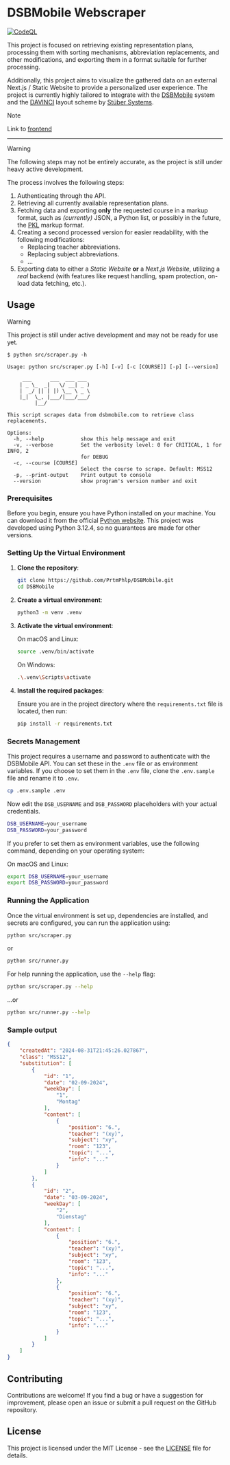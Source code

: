 # DSBMobile Webscraper

[![CodeQL](https://github.com/PrtmPhlp/DSBMobile/actions/workflows/codeql.yml/badge.svg)](https://github.com/PrtmPhlp/DSBMobile/actions/workflows/codeql.yml)

This project is focused on retrieving existing representation plans, processing them with sorting mechanisms, abbreviation replacements, and other modifications, and exporting them in a format suitable for further processing.

Additionally, this project aims to visualize the gathered data on an external Next.js / Static Website to provide a personalized user experience. The project is currently highly tailored to integrate with the [DSBMobile](https://www.dsbmobile.de/) system and the [DAVINCI](https://davinci.stueber.de/) layout scheme by [Stüber Systems](https://www.stueber.de/).


> [!NOTE]
> Link to [frontend](https://github.com/prtmphlp/dsb-frontend)

---

> [!WARNING]
> The following steps may not be entirely accurate, as the project is still under heavy active development.

The process involves the following steps:

1. Authenticating through the API.
2. Retrieving all currently available representation plans.
3. Fetching data and exporting **only** the requested course in a markup format, such as _(currently)_ JSON, a Python list, or possibly in the future, the [PKL](https://pkl-lang.org/index.html) markup format.
4. Creating a second processed version for easier readability, with the following modifications:
    - Replacing teacher abbreviations.
    - Replacing subject abbreviations.
    - ...
5. Exporting data to either a _Static Website_ **or** a _Next.js Website_, utilizing a _real_ backend (with features like request handling, spam protection, on-load data fetching, etc.).


## Usage

> [!WARNING]
> This project is still under active development and may not be ready for use yet.

```console
$ python src/scraper.py -h

Usage: python src/scraper.py [-h] [-v] [-c [COURSE]] [-p] [--version]

     ___      ___  ___ ___
    | _ \_  _|   \/ __| _ )
    |  _/ || | |) \__ \ _ \
    |_|  \_, |___/|___/___/
         |__/

This script scrapes data from dsbmobile.com to retrieve class replacements.

Options:
  -h, --help            show this help message and exit
  -v, --verbose         Set the verbosity level: 0 for CRITICAL, 1 for INFO, 2
                        for DEBUG
  -c, --course [COURSE]
                        Select the course to scrape. Default: MSS12
  -p, --print-output    Print output to console
  --version             show program's version number and exit

```

### Prerequisites

Before you begin, ensure you have Python installed on your machine. You can download it from the official [Python website](https://www.python.org/downloads/). This project was developed using Python 3.12.4, so no guarantees are made for other versions.

### Setting Up the Virtual Environment

1. **Clone the repository**:

    ```bash
    git clone https://github.com/PrtmPhlp/DSBMobile.git
    cd DSBMobile
    ```

2. **Create a virtual environment**:

    ```bash
    python3 -m venv .venv
    ```

3. **Activate the virtual environment**:

    On macOS and Linux:
    ```bash
    source .venv/bin/activate
    ```

    On Windows:
    ```bash
    .\.venv\Scripts\activate
    ```

4. **Install the required packages**:

    Ensure you are in the project directory where the `requirements.txt` file is located, then run:

    ```bash
    pip install -r requirements.txt
    ```

### Secrets Management

This project requires a username and password to authenticate with the DSBMobile API. You can set these in the `.env` file or as environment variables. If you choose to set them in the `.env` file, clone the `.env.sample` file and rename it to `.env`.

```bash
cp .env.sample .env
```

Now edit the `DSB_USERNAME` and `DSB_PASSWORD` placeholders with your actual credentials.

```bash
DSB_USERNAME=your_username
DSB_PASSWORD=your_password
```

If you prefer to set them as environment variables, use the following command, depending on your operating system:

On macOS and Linux:
```bash
export DSB_USERNAME=your_username
export DSB_PASSWORD=your_password
```

### Running the Application

Once the virtual environment is set up, dependencies are installed, and secrets are configured, you can run the application using:

```bash
python src/scraper.py
```
or
```bash
python src/runner.py
```

For help running the application, use the `--help` flag:

```bash
python src/scraper.py --help
```
...or
```bash
python src/runner.py --help
```

### Sample output

```json
{
	"createdAt": "2024-08-31T21:45:26.027867",
	"class": "MSS12",
	"substitution": [
		{
			"id": "1",
			"date": "02-09-2024",
			"weekDay": [
				"1",
				"Montag"
			],
			"content": [
				{
					"position": "6.",
					"teacher": "(xy)",
					"subject": "xy",
					"room": "123",
					"topic": "...",
					"info": "..."
				}
			]
		},
		{
			"id": "2",
			"date": "03-09-2024",
			"weekDay": [
				"2",
				"Dienstag"
			],
			"content": [
				{
					"position": "6.",
					"teacher": "(xy)",
					"subject": "xy",
					"room": "123",
					"topic": "...",
					"info": "..."
				},
				{
					"position": "6.",
					"teacher": "(xy)",
					"subject": "xy",
					"room": "123",
					"topic": "...",
					"info": "..."
				}
			]
		}
	]
}
```


## Contributing

Contributions are welcome! If you find a bug or have a suggestion for improvement, please open an issue or submit a pull request on the GitHub repository.

## License

This project is licensed under the MIT License - see the [LICENSE](LICENSE) file for details.

